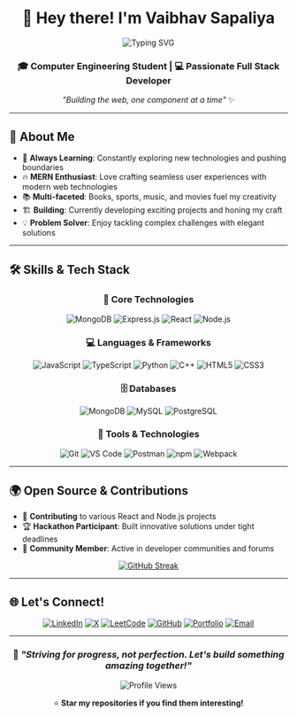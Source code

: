 <div align="center">

# 👋 Hey there! I'm Vaibhav Sapaliya

<img src="https://readme-typing-svg.herokuapp.com?font=Fira+Code&size=24&duration=3000&pause=1000&color=11D3F7FF&center=true&vCenter=true&width=435&lines=MERN+Stack+Developer;Full+Stack+developer;Code+%26+Building+AI_Agent;Always+Learning+%F0%9F%9A%80" alt="Typing SVG" />

### 🎓 Computer Engineering Student | 💻 Passionate Full Stack Developer

*"Building the web, one component at a time"* ✨

</div>

---

## 🚀 About Me

- 🌱 **Always Learning**: Constantly exploring new technologies and pushing boundaries
- 🔥 **MERN Enthusiast**: Love crafting seamless user experiences with modern web technologies  
- 📚 **Multi-faceted**: Books, sports, music, and movies fuel my creativity
- 🏗️ **Building**: Currently developing exciting projects and honing my craft
- 💡 **Problem Solver**: Enjoy tackling complex challenges with elegant solutions

---

## 🛠️ Skills & Tech Stack

<div align="center">

### 🎯 Core Technologies
![MongoDB](https://img.shields.io/badge/MongoDB-4EA94B?style=for-the-badge&logo=mongodb&logoColor=white)
![Express.js](https://img.shields.io/badge/Express.js-000000?style=for-the-badge&logo=express&logoColor=white)
![React](https://img.shields.io/badge/React-20232A?style=for-the-badge&logo=react&logoColor=61DAFB)
![Node.js](https://img.shields.io/badge/Node.js-339933?style=for-the-badge&logo=nodedotjs&logoColor=white)

### 💻 Languages & Frameworks
![JavaScript](https://img.shields.io/badge/JavaScript-F7DF1E?style=for-the-badge&logo=javascript&logoColor=black)
![TypeScript](https://img.shields.io/badge/TypeScript-007ACC?style=for-the-badge&logo=typescript&logoColor=white)
![Python](https://img.shields.io/badge/Python-3776AB?style=for-the-badge&logo=python&logoColor=white)
![C++](https://img.shields.io/badge/C++-00599C?style=for-the-badge&logo=cplusplus&logoColor=white)
![HTML5](https://img.shields.io/badge/HTML5-E34F26?style=for-the-badge&logo=html5&logoColor=white)
![CSS3](https://img.shields.io/badge/CSS3-1572B6?style=for-the-badge&logo=css3&logoColor=white)

### 🗄️ Databases
![MongoDB](https://img.shields.io/badge/MongoDB-4EA94B?style=for-the-badge&logo=mongodb&logoColor=white)
![MySQL](https://img.shields.io/badge/MySQL-4479A1?style=for-the-badge&logo=mysql&logoColor=white)
![PostgreSQL](https://img.shields.io/badge/PostgreSQL-316192?style=for-the-badge&logo=postgresql&logoColor=white)

### 🔧 Tools & Technologies
![Git](https://img.shields.io/badge/Git-F05032?style=for-the-badge&logo=git&logoColor=white)
![VS Code](https://img.shields.io/badge/VS%20Code-007ACC?style=for-the-badge&logo=visualstudiocode&logoColor=white)
![Postman](https://img.shields.io/badge/Postman-FF6C37?style=for-the-badge&logo=postman&logoColor=white)
![npm](https://img.shields.io/badge/npm-CB3837?style=for-the-badge&logo=npm&logoColor=white)
![Webpack](https://img.shields.io/badge/Webpack-8DD6F9?style=for-the-badge&logo=webpack&logoColor=black)

</div>

---

## 🌍 Open Source & Contributions

- 🤝 **Contributing** to various React and Node.js projects
- 🏆 **Hackathon Participant**: Built innovative solutions under tight deadlines
- 🌟 **Community Member**: Active in developer communities and forums

<div align="center">

[![GitHub Streak](https://github-readme-streak-stats.herokuapp.com?user=Vaibhavvs7&theme=tokyonight&hide_border=true)](https://git.io/streak-stats)

</div>

---


## 🌐 Let's Connect!

<div align="center">

[![LinkedIn](https://img.shields.io/badge/LinkedIn-0077B5?style=for-the-badge&logo=linkedin&logoColor=white)](https://www.linkedin.com/in/vaibhavsapaliya/)
[![X](https://img.shields.io/badge/X-000000?style=for-the-badge&logo=x&logoColor=white)](https://x.com/VSapaliya66436)
[![LeetCode](https://img.shields.io/badge/LeetCode-FFA116?style=for-the-badge&logo=leetcode&logoColor=black)](https://leetcode.com/u/Vaibhav_VS/)
[![GitHub](https://img.shields.io/badge/GitHub-100000?style=for-the-badge&logo=github&logoColor=white)](https://github.com/Vaibhavvs7)
[![Portfolio](https://img.shields.io/badge/Portfolio-FF5722?style=for-the-badge&logo=google-chrome&logoColor=white)](https://vvsvaibhav07.me)
[![Email](https://img.shields.io/badge/Email-D14836?style=for-the-badge&logo=gmail&logoColor=white)](mailto:vvsvaibhav07@gmail.com)

</div>

---

<div align="center">

### 🚀 *"Striving for progress, not perfection. Let's build something amazing together!"*

![Profile Views](https://komarev.com/ghpvc/?username=Vaibhavvs7&color=blueviolet&style=flat-square&label=Profile+Views)

⭐ **Star my repositories if you find them interesting!**

</div>
